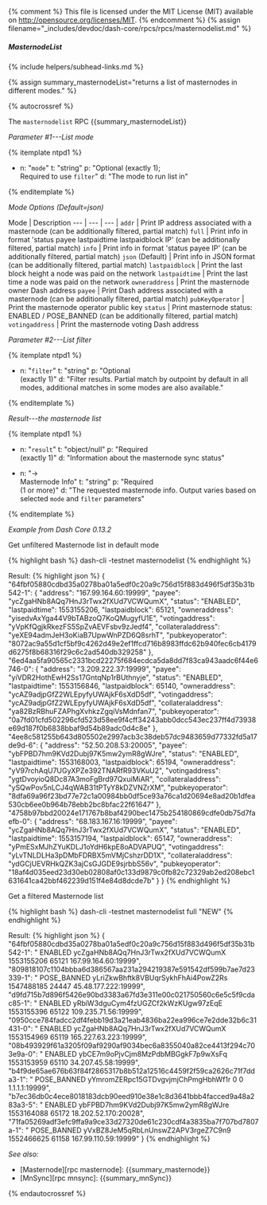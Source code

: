 {% comment %}
This file is licensed under the MIT License (MIT) available on
http://opensource.org/licenses/MIT.
{% endcomment %}
{% assign filename="_includes/devdoc/dash-core/rpcs/rpcs/masternodelist.md" %}

##### MasternodeList
{% include helpers/subhead-links.md %}

<!-- __ -->

{% assign summary_masternodeList="returns a list of masternodes in different modes." %}

{% autocrossref %}

The `masternodelist` RPC {{summary_masternodeList}}

*Parameter #1---List mode*

{% itemplate ntpd1 %}
- n: "`mode`"
  t: "string"
  p: "Optional (exactly 1);<br>Required to use `filter`"
  d: "The mode to run list in"

{% enditemplate %}

*Mode Options (Default=json)*

Mode | Description
--- | --- | --- |
`addr` | Print IP address associated with a masternode (can be additionally filtered, partial match)
`full` | Print info in format 'status payee lastpaidtime lastpaidblock IP' (can be additionally filtered, partial match)
`info` | Print info in format 'status payee IP' (can be additionally filtered, partial match)
`json` (Default) | Print info in JSON format (can be additionally filtered, partial match)
`lastpaidblock` | Print the last block height a node was paid on the network
`lastpaidtime` | Print the last time a node was paid on the network
`owneraddress` | Print the masternode owner Dash address
`payee` | Print Dash address associated with a masternode (can be additionally filtered, partial match)
`pubKeyOperator` | Print the masternode operator public key
`status` | Print masternode status: ENABLED / POSE_BANNED (can be additionally filtered, partial match)
`votingaddress` | Print the masternode voting Dash address

*Parameter #2---List filter*

{% itemplate ntpd1 %}
- n: "`filter`"
  t: "string"
  p: "Optional<br>(exactly 1)"
  d: "Filter results. Partial match by outpoint by default in all modes, additional matches in some modes are also available."

{% enditemplate %}

*Result---the masternode list*

{% itemplate ntpd1 %}
- n: "`result`"
  t: "object/null"
  p: "Required<br>(exactly 1)"
  d: "Information about the masternode sync status"

- n: "→<br>Masternode Info"
  t: "string"
  p: "Required<br>(1 or more)"
  d: "The requested masternode info. Output varies based on selected `mode` and `filter` parameters"

{% enditemplate %}

*Example from Dash Core 0.13.2*

Get unfiltered Masternode list in default mode

{% highlight bash %}
dash-cli -testnet masternodelist
{% endhighlight %}

Result:
{% highlight json %}
{
  "64fbf05880cdbd35a0278ba01a5edf0c20a9c756d15f883d496f5df35b31b542-1": {
    "address": "167.99.164.60:19999",
    "payee": "ycZgaHNb8AQq7HnJ3rTwx2fXUd7VCWQumX",
    "status": "ENABLED",
    "lastpaidtime": 1553155206,
    "lastpaidblock": 65121,
    "owneraddress": "yisedvAxYga44V9bTABzoQ7KoQMugyfU1E",
    "votingaddress": "yVpKfQgjkRkezFS5SpZvAEVFsbv9zJedf4",
    "collateraladdress": "yeXE94admJeH3oKiaB7UpwWnPZD6Q8srhT",
    "pubkeyoperator": "8072ac9a55d1cf5bf9c4262d49e2ef1ffcd716b8983ffdc62b940fec6cb4179d6275f8b68316f29c6c2ad540db329258"
  },
  "6ed4aa5fa90565c2331bcd22275f684ecdca5da8dd7f83ca943aadc6f44e6746-0": {
    "address": "3.209.222.37:19999",
    "payee": "yiVDR2HothEwH2Ss17GntqNp1rBUthnyje",
    "status": "ENABLED",
    "lastpaidtime": 1553156846,
    "lastpaidblock": 65140,
    "owneraddress": "ycAZ9adjpGfZ2WLEpyfyUWAjkF6sXdD5df",
    "votingaddress": "ycAZ9adjpGfZ2WLEpyfyUWAjkF6sXdD5df",
    "collateraladdress": "ya82BzRBhuFZAPhgXvhkzZgqiVsMdnfan7",
    "pubkeyoperator": "0a7fd01cfd502296cfd523d58ee9f4cff34243abb0dcc543ec237ff4d73938e69d187f0b6838bbaf9d54b89adc0d4c8e"
  },
  "4ee8c581255b643d805502e2997acb3c38deb57dc9483659d77332fd5a17de9d-6": {
    "address": "52.50.208.53:20005",
    "payee": "ybFPBD7hm9KVd2Dubj97K5mw2ymR8gWJre",
    "status": "ENABLED",
    "lastpaidtime": 1553168003,
    "lastpaidblock": 65194,
    "owneraddress": "yV97rchAqU7UGyXPZe392TNARfR93VKuU2",
    "votingaddress": "ygtDvoyioQ8Dc87A3moFgBrd97QxuiMiAR",
    "collateraladdress": "ySQwPov5nLCJ4qWAB31tPTyY8kDZVNZrXM",
    "pubkeyoperator": "8dfa69a96f23bd77e72c1a00984bb0df5ce93a76ca1d20694e8ad20b1dfea530cb6ee0b964b78ebb2bc8bfac22f61647"
  },
  "4758b97bbd20024e171767b8baf4290bec1475b254180869cdfe0db75d7faefb-0": {
    "address": "68.183.167.16:19999",
    "payee": "ycZgaHNb8AQq7HnJ3rTwx2fXUd7VCWQumX",
    "status": "ENABLED",
    "lastpaidtime": 1553157194,
    "lastpaidblock": 65147,
    "owneraddress": "yPmESxMJhZYuKDLJ1oYdH6kpE8oADVAPUQ",
    "votingaddress": "yLvTNLDLHa3pDMbFDRBX5mVMjCshzrDD1X",
    "collateraladdress": "ydGCjUEVRHkQZK3ajCsGJGDE9sjrbbS56v",
    "pubkeyoperator": "18af4d035eed23d30eb02808af0c133d9879c0fb82c72329ab2ed208ebc1631641ca42bbf462239d151f4e84d8dcde7b"
  }
}
{% endhighlight %}

Get a filtered Masternode list

{% highlight bash %}
dash-cli -testnet masternodelist full "NEW"
{% endhighlight %}

Result:
{% highlight json %}
{
  "64fbf05880cdbd35a0278ba01a5edf0c20a9c756d15f883d496f5df35b31b542-1": "           ENABLED ycZgaHNb8AQq7HnJ3rTwx2fXUd7VCWQumX 1553155206  65121 167.99.164.60:19999",
  "809818107c1104bbba6d386567aa231a294219387e591542df599b7ae7d23339-1": "       POSE_BANNED yLriZkwBhftk8VBUqrSykhFhAi4PowZ2Rs 1547488185  24447 45.48.177.222:19999",
  "d9fd715b7d896f5426e90bd3383a67fd3e311e00c021750560c6e5c5f9cdac85-1": "           ENABLED yRbiW3dguCym4fzUGZCf2kWzKUgw97zEqE 1553155396  65122 109.235.71.56:19999",
  "0950cce784fadcc2df4febb19d3a21eab4836ba22ea996ce7e2dde32b6c31431-0": "           ENABLED ycZgaHNb8AQq7HnJ3rTwx2fXUd7VCWQumX 1553154969  65119 165.227.63.223:19999",
  "08b493929f61a3205f09af9290af9034bec6a8355040a82ce4413f294c703e9a-0": "           ENABLED ybCE7m9oPjvCjm8MzPdbMBGgkF7p9wXsFq 1553153959  65110 34.207.45.58:19999",
  "b4f9de65ae676b63f84f2865317b8b512a12516c4459f2f59ca2626c71f7dda3-1": "       POSE_BANNED yYmromZERpc15GTDvgvjmjChPmgHbhWf1r          0      0 1.1.1.1:19999",
  "b7ec36db0c4ece8018183dcb90eed910e38e1c8d3641bbb4facced9a48a283a3-5": "           ENABLED ybFPBD7hm9KVd2Dubj97K5mw2ymR8gWJre 1553164088  65172 18.202.52.170:20028",
  "71fa05269adf3efc9ffa9a9ce33d27320de61c230cdf4a3835ba7f707bd7807a-1": "       POSE_BANNED yVxBZ8JeM5qRbLnUnswZ2APV3rgeZ7C9n9 1552466625  61158 167.99.110.59:19999"
}
{% endhighlight %}

*See also:*

* [Masternode][rpc masternode]: {{summary_masternode}}
* [MnSync][rpc mnsync]: {{summary_mnSync}}

{% endautocrossref %}
